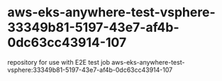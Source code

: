 # aws-eks-anywhere-test-vsphere-33349b81-5197-43e7-af4b-0dc63cc43914-107
repository for use with E2E test job aws-eks-anywhere-test-vsphere:33349b81-5197-43e7-af4b-0dc63cc43914-107
